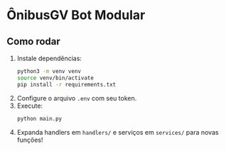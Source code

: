 # ÔnibusGV Bot Modular

## Como rodar

1. Instale dependências:
   ```bash
   python3 -m venv venv
   source venv/bin/activate
   pip install -r requirements.txt
   ```
2. Configure o arquivo `.env` com seu token.
3. Execute:
   ```bash
   python main.py
   ```
4. Expanda handlers em `handlers/` e serviços em `services/` para novas funções!